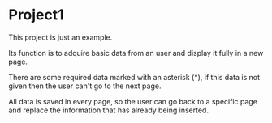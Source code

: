 # Project1

This project is just an example.

Its function is to adquire basic data from an user and display it fully in a new page. 

There are some required data marked with an asterisk (*), if this data is not given then the user can't go to the next page.

All data is saved in every page, so the user can go back to a specific page and replace the information that has already being inserted.
